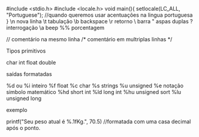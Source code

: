 #include <stdio.h>
#include <locale.h>
void main(){
	setlocale(LC_ALL, "Portuguese");
	//quando queremos usar acentuações na lingua portuguesa
}
\n nova linha
\t tabulação
\b backspace
\r retorno
\\ barra
\" aspas duplas
\? interrogação
\a beep
%% porcentagem

// comentário na mesmo linha
/* comentário em multriplas linhas */

Tipos primitivos

char
int
float
double


saídas formatadas

%d ou %i    inteiro
%f          float
%c          char
%s          strings
%u          unsigned
%e          notação simbolo matemático
%hd         short int
%ld         long int
%hu         unsigned sort
%lu         unsigned long

exemplo

printf("Seu peso atual é %.1fKg.", 70.5) //formatada com uma casa decimal após o ponto.


